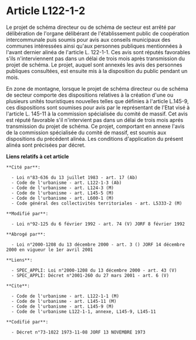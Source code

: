 # Article L122-1-2

Le projet de schéma directeur ou de schéma de secteur est arrêté par délibération de l'organe délibérant de l'établissement
public de coopération intercommunale puis soumis pour avis aux conseils municipaux des communes intéressées ainsi qu'aux
personnes publiques mentionnées à l'avant dernier alinéa de l'article L. 122-1-1. Ces avis sont réputés favorables s'ils
n'interviennent pas dans un délai de trois mois après transmission du projet de schéma. Le projet, auquel sont annexés les
avis des personnes publiques consultées, est ensuite mis à la disposition du public pendant un mois.

En zone de montagne, lorsque le projet de schéma directeur ou de schéma de secteur comporte des dispositions relatives à la
création d'une ou plusieurs unités touristiques nouvelles telles que définies à l'article L.145-9, ces dispositions sont
soumises pour avis par le représentant de l'Etat visé à l'article L. 145-11 à la commission spécialisée du comité de massif.
Cet avis est réputé favorable s'il n'intervient pas dans un délai de trois mois aprés transmission du projet de schéma. Ce
projet, comportant en annexe l'avis de la commission spécialisée du comité de massif, est soumis aux dispositions du
précédent alinéa. Les conditions d'application du présent alinéa sont précisées par décret.

**Liens relatifs à cet article**

	**Cité par**:

	  - Loi n°83-636 du 13 juillet 1983 - art. 17 (Ab)
	  - Code de l'urbanisme - art. L122-1-3 (Ab)
	  - Code de l'urbanisme - art. L124-3 (M)
	  - Code de l'urbanisme - art. L145-5 (M)
	  - Code de l'urbanisme - art. L600-1 (M)
	  - Code général des collectivités territoriales - art. L5333-2 (M)

	**Modifié par**:

	  - Loi n°92-125 du 6 février 1992 - art. 74 (V) JORF 8 février 1992

	**Abrogé par**:

	  - Loi n°2000-1208 du 13 décembre 2000 - art. 3 () JORF 14 décembre 2000 en vigueur le 1er avril 2001

	**Liens**:

	  - SPEC_APPLI: Loi n°2000-1208 du 13 décembre 2000 - art. 43 (V)
	  - SPEC_APPLI: Décret n°2001-260 du 27 mars 2001 - art. 6 (V)

	**Cite**:

	  - Code de l'urbanisme - art. L122-1-1 (M)
	  - Code de l'urbanisme - art. L145-11 (M)
	  - Code de l'urbanisme - art. L145-9 (M)
	  - Code de l'urbanisme L122-1-1, annexe, L145-9, L145-11

	**Codifié par**:

	  - Décret n°73-1022 1973-11-08 JORF 13 NOVEMBRE 1973
